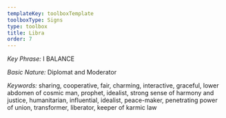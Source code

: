 ```yaml
---
templateKey: toolboxTemplate
toolboxType: Signs
type: toolbox
title: Libra
order: 7
---
```

_Key Phrase:_ I BALANCE



_Basic Nature:_ Diplomat and Moderator



_Keywords:_ sharing, cooperative, fair, charming, interactive, graceful, lower abdomen of cosmic man, prophet, idealist, strong sense of harmony and justice, humanitarian, influential, idealist, peace-maker, penetrating power of union, transformer, liberator, keeper of karmic law
